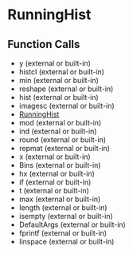 # RunningHist

## Function Calls
- y (external or built-in)
- histcI (external or built-in)
- min (external or built-in)
- reshape (external or built-in)
- hist (external or built-in)
- imagesc (external or built-in)
- [RunningHist](RunningHist.md)
- mod (external or built-in)
- ind (external or built-in)
- round (external or built-in)
- repmat (external or built-in)
- x (external or built-in)
- Bins (external or built-in)
- hx (external or built-in)
- if  (external or built-in)
- t (external or built-in)
- max (external or built-in)
- length (external or built-in)
- isempty (external or built-in)
- DefaultArgs (external or built-in)
- fprintf (external or built-in)
- linspace (external or built-in)
